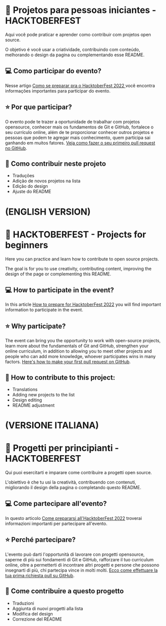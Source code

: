 # 🎃 Projetos para pessoas iniciantes - HACKTOBERFEST
Aqui você pode praticar e aprender como contribuir com projetos open source.

O objetivo é você usar a criatividade, contribuindo com conteúdo, melhorando o design da pagina ou complementando esse README.

## 💻 Como participar do evento?
Nesse artigo [Como se preparar pra o HacktoberFest 2022 ](https://dev.to/github/como-se-preparar-pra-o-hacktoberfest-2022-27ln) você encontra informações importantes para participar do evento.

## ⭐ Por que participar? 
O evento pode te trazer a oportunidade de trabalhar com projetos opensource, conhecer mais os fundamentos de Git e GitHub, fortalece o seu currículo online, além de te proporcionar conhecer outros projetos e pessoas que podem te agregar mais conhecimento, quem participa sai ganhando em muitos fatores.
[Veja como fazer o seu primeiro pull request no GitHub](https://www.youtube.com/watch?v=Du04jBWrv4A).

## 🎨 Como contribuir neste projeto
- Traduções
- Adição de novos projetos na lista
- Edição do design
- Ajuste do README

# (ENGLISH VERSION)
# 🎃 HACKTOBERFEST - Projects for beginners

Here you can practice and learn how to contribute to open source projects.

The goal is for you to use creativity, contributing content, improving the design of the page or complementing this README.

## 💻 How to participate in the event?

In this article [How to prepare for HacktoberFest 2022](https://dev.to/github/como-se-preparar-pra-o-hacktoberfest-2022-27ln) you will find important information to participate in the event.

## ⭐ Why participate?

The event can bring you the opportunity to work with open-source projects, learn more about the fundamentals of Git and GitHub, strengthen your online curriculum, in addition to allowing you to meet other projects and people who can add more knowledge, whoever participates wins in many factors. [Here's how to make your first pull request on GitHub](https://www.youtube.com/watch?v=Du04jBWrv4A).

## 🎨 How to contribute to this project:

- Translations
- Adding new projects to the list
- Design editing
- README adjustment

# (VERSIONE ITALIANA)
# 🎃 Progetti per principianti - HACKTOBERFEST

Qui puoi esercitarti e imparare come contribuire a progetti open source.

L'obiettivo è che tu usi la creatività, contribuendo con contenuti, migliorando il design della pagina o completando questo README.

## 💻 Come partecipare all'evento?
In questo articolo [Come prepararsi all'HacktoberFest 2022](https://dev.to/github/como-se-preparar-pra-o-hacktoberfest-2022-27ln) troverai informazioni importanti per partecipare all'evento.


## ⭐ Perché partecipare?
L'evento può darti l'opportunità di lavorare con progetti opensource, saperne di più sui fondamenti di Git e GitHub, rafforzare il tuo curriculum online, oltre a permetterti di incontrare altri progetti e persone che possono insegnarti di più, chi partecipa vince in molti molti. [Ecco come effettuare la tua prima richiesta pull su GitHub](https://www.youtube.com/watch?v=Du04jBWrv4A).


## 🎨 Come contribuire a questo progetto
- Traduzioni
- Aggiunta di nuovi progetti alla lista
- Modifica del design
- Correzione del README
